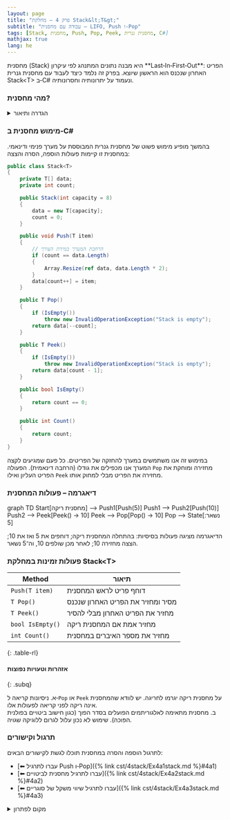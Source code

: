 ```yaml
---
layout: page 
title: "פרק 4 – מחלקת Stack&lt;T&gt;"
subtitle: "עבודה עם מחסנית – LIFO, Push ו‑Pop"
tags: [Stack, מחסנית, Push, Pop, Peek, מחסנית גנרית, C#]
mathjax: true
lang: he
---
```


<div class="box-note">
מחסנית (Stack) היא מבנה נתונים המתנהג לפי עיקרון **Last‑In‑First‑Out**: הפריט האחרון שנכנס הוא הראשון שיוצא. בפרק זה נלמד כיצד לעבוד עם מחסנית גנרית Stack&lt;T&gt; ב‑C# ונעמוד על יתרונותיה וחסרונותיה.
</div>

<!-- Source: University of Wisconsin – Notes on Stacks -->

### מהי מחסנית?

<details markdown="1">
<summary>הגדרה ותיאור</summary>

מחסנית היא רשימה ליניארית שבה כל ההוספות והמחיקות מתבצעות בקצה אחד בלבד הנקרא **Top**. הפעולה הבסיסית של המחסנית היא `Push` (דחיפה) – הוספת פריט לראש המחסנית – ו‑`Pop` (שליפה) – הסרת הפריט האחרון שהוכנס. ניתן גם להציץ בפריט בראש המחסנית באמצעות `Peek` מבלי להסיר אותו.

</details>

### מימוש מחסנית ב‑C#

בהמשך מופיע מימוש פשוט של מחסנית גנרית המבוססת על מערך פנימי ודינאמי. במחסנית זו קיימות פעולות הוספה, הסרה והצצה:

```csharp
public class Stack<T>
{
    private T[] data;
    private int count;

    public Stack(int capacity = 8)
    {
        data = new T[capacity];
        count = 0;
    }

    public void Push(T item)
    {
        // הרחבת המערך במידת הצורך
        if (count == data.Length)
        {
            Array.Resize(ref data, data.Length * 2);
        }
        data[count++] = item;
    }

    public T Pop()
    {
        if (IsEmpty())
            throw new InvalidOperationException("Stack is empty");
        return data[--count];
    }

    public T Peek()
    {
        if (IsEmpty())
            throw new InvalidOperationException("Stack is empty");
        return data[count - 1];
    }

    public bool IsEmpty()
    {
        return count == 0;
    }

    public int Count()
    {
        return count;
    }
}
```

במימוש זה אנו משתמשים במערך להחזקה של הפריטים. כל פעם שמגיעים לקצה המערך אנו מכפילים את גודלו (הרחבה דינאמית). הפעולה `Pop` מחזירה ומוחקת את הפריט העליון ואילו `Peek` מחזירה את הפריט מבלי למחוק אותו.

### דיאגרמה – פעולות המחסנית

<div class="mermaid">
graph TD
    Start[מחסנית ריקה] --> Push1[Push(5)]
    Push1 --> Push2[Push(10)]
    Push2 --> Peek[Peek() → 10]
    Peek --> Pop[Pop() → 10]
    Pop --> State[נשאר: 5]
</div>

הדיאגרמה מציגה פעולות בסיסיות: בהתחלה המחסנית ריקה; דוחפים את 5 ואז את 10; הצצה מחזירה 10; לאחר מכן שולפים 10, וה־5 נשאר.

### פעולות זמינות במחלקת Stack&lt;T&gt;

| Method | תיאור |
| --- | --- |
| `Push(T item)` | דוחף פריט לראש המחסנית |
| `T Pop()` | מסיר ומחזיר את הפריט האחרון שנכנס |
| `T Peek()` | מחזיר את הפריט האחרון מבלי להסיר |
| `bool IsEmpty()` | מחזיר אמת אם המחסנית ריקה |
| `int Count()` | מחזיר את מספר האיברים במחסנית |
{: .table-rl}

#### אזהרות וטעויות נפוצות
{: .subq}

א. ניסיונות קריאה ל‑`Pop` או `Peek` על מחסנית ריקה יגרמו לחריגה. יש לוודא שהמחסנית אינה ריקה לפני קריאה לפעולות אלו.  
ב. מחסנית מתאימה לאלגוריתמים הפועלים בסדר הפוך (כגון חישוב ביטויים בפולנית הפוכה). שימוש לא נכון עלול לגרום ללוגיקה שגויה.  

### תרגול וקישורים

לתרגול הוספה והסרה במחסנית תוכלו לגשת לקישורים הבאים:

* [⬅ עברו לתרגיל Push ו‑Pop]({% link cst/4stack/Ex4a1stack.md %}#4a1)
* [⬅ עברו לתרגיל מחסנית לביטויים]({% link cst/4stack/Ex4a2stack.md %}#4a2)
* [⬅ עברו לתרגיל שיווי משקל של סוגריים]({% link cst/4stack/Ex4a3stack.md %}#4a3)

<details markdown="1">
<summary>מקום לפתרון</summary>

נסו לממש אלגוריתם המחשב ערך של ביטוי מתמטי הרשום בפולנית הפוכה (postfix). השתמשו במחסנית כדי לאחסן אופרטורים ואופרנדים.

</details>